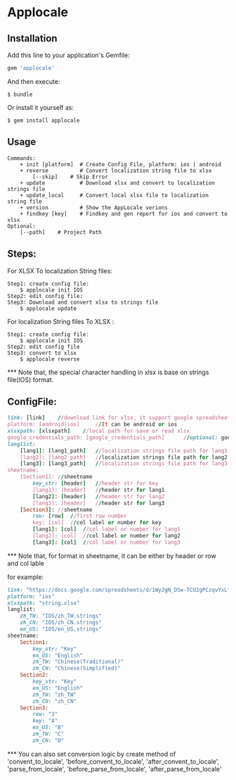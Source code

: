 # Applocale


## Installation

Add this line to your application's Gemfile:

```ruby
gem 'applocale'
```

And then execute:

    $ bundle

Or install it yourself as:

    $ gem install applocale

## Usage

	Commands:
		+ init [platform]  # Create Config File, platform: ios | android
		+ reverse          # Convert localization string file to xlsx
			[--skip]  	# Skip Error
		+ update           # Download xlsx and convert to localization strings file
		+ update_local     # Convert local xlsx file to localization string file
		+ version     	   # Show the AppLocale verions
		+ findkey [key]    # Findkey and gen report for ios and convert to xlsx
	Optional:
	 	[--path]    # Project Path

## Steps:

For XLSX To localization String files: 
```
Step1: create config file:
	$ applocale init IOS
Step2: edit config file:
Step3: Download and convert xlsx to strings file
	$ applocale update
```
For localization String files To XLSX : 
```
Step1: create config file:
	$ applocale init IOS
Step2: edit config file
Step3: convert to xlsx 
	$ applocale reverse
```
*** Note that, the special character handling in xlsx is base on strings file(IOS) format.

## ConfigFile:
```ruby
link: [link]	//download link for xlsx, it support google spreadsheet
platform: [android|ios]		//It can be android or ios
xlsxpath: [xlsxpath]	//local path for save or read xlsx
google_credentials_path: [google_credentials_path]		//optional: google credentials file path
langlist: 
	[lang1]: [lang1_path]	//localization strings file path for lang1
	[lang2]: [lang2_path]	//localization strings file path for lang2
	[lang3]: [lang3_path]	//localization strings file path for lang3
sheetname:
	[Section1]: //sheetname
		key_str: [header]	//header str for key
		[lang1]: [header]	//header str for lang1
		[lang2]: [header]	//header str for lang2
		[lang3]: [header]	//header str for lang3
	[Section3]: //sheetname
		row: [row]	//first row number
		key: [col]	//col label or number for key
		[lang1]: [col]	//col label or number for lang1
		[lang2]: [col]	//col label or number for lang2
		[lang3]: [col]	//col label or number for lang3
```
*** Note that, for format in sheetname, it can be either by header or row and col lable

for example:
```ruby
link: "https://docs.google.com/spreadsheets/d/1Wy2gN_DSw-TCU2gPCzqvYxLfFG5fyK5rodXs5MLUy8w"
platform: "ios"
xlsxpath: "string.xlsx"
langlist:
	zh_TW: "IOS/zh_TW.strings"
	zh_CN: "IOS/zh_CN.strings"
	en_US: "IOS/en_US.strings"
sheetname:
	Section1:
		key_str: "Key"
		en_US: "English"
		zh_TW: "Chinese(Traditional)"
		zh_CN: "Chinese(Simplified)"
	Section2:
		key_str: "Key"
		en_US: "English"
		zh_TW: "zh_TW"
		zh_CN: "zh_CN"
	Section3:
		row: "3"
		key: "A"
		en_US: "B"
		zh_TW: "C"
		zh_CN: "D"
``` 

*** You can also set conversion logic by create method of 'convent_to_locale', 'before_convent_to_locale', 'after_convent_to_locale', 'parse_from_locale', 'before_parse_from_locale', 'after_parse_from_locale'



